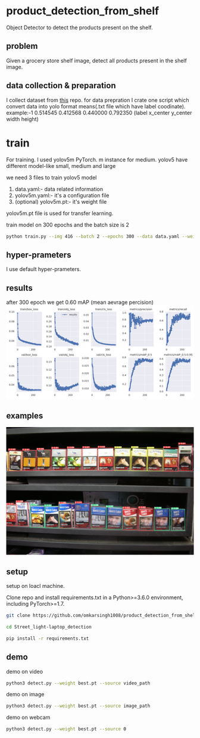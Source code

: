 # product_detection_from_shelf
Object Detector to detect the products present on the shelf.

## problem 
Given a grocery store shelf image, detect all products present in the shelf image.

## data collection & preparation
I collect dataset from [this](https://github.com/gulvarol/grocerydataset) repo.
for data prepration I crate one script which convert data into yolo format means(.txt file which have label coodinate).
example:-1 0.514545 0.412568 0.440000 0.792350 (label x_center y_center width  height)

# train
For training. I used yolov5m PyTorch. m instance for medium.
yolov5 have different model-like small, medium and large 

we need 3 files to train yolov5 model

1. data.yaml:- data related information
2. yolov5m.yaml:- it's a configuration file
3. (optional) yolov5m.pt:- it's weight file

yolov5m.pt file is used for transfer learning.

train model on 300 epochs and the batch size is 2
```bash
python train.py --img 416 --batch 2 --epochs 300 --data data.yaml --weights yolov5m.pt --cfg yolov5m.yaml
```
## hyper-prameters
 I use default hyper-prameters.

## results
after 300 epoch we get 0.60 mAP (mean aevrage percision)
![alt text](https://github.com/omkarsingh1008/product_detection_from_shelf/blob/main/model_training_files/runs/train/exp/results.png)

## examples
![alt text](https://github.com/omkarsingh1008/product_detection_from_shelf/blob/main/results/images_with_detections/exp/C4_P02_N4_S2_1.JPG)

## setup 

setup on loacl machine.

Clone repo and install requirements.txt in a Python>=3.6.0 environment, including PyTorch>=1.7.
```bash
git clone https://github.com/omkarsingh1008/product_detection_from_shelf.git
```
```bash
cd Street_light-laptop_detection
```

```bash
pip install -r requirements.txt
```
## demo
demo on video

```bash
python3 detect.py --weight best.pt --source video_path
```
demo on image
```bash
python3 detect.py --weight best.pt --source image_path
```

demo on webcam
```bash
python3 detect.py --weight best.pt --source 0
```
